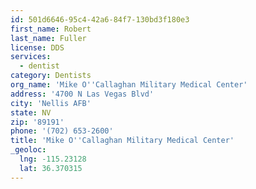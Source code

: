 ```yaml
---
id: 501d6646-95c4-42a6-84f7-130bd3f180e3
first_name: Robert
last_name: Fuller
license: DDS
services:
  - dentist
category: Dentists
org_name: 'Mike O''Callaghan Military Medical Center'
address: '4700 N Las Vegas Blvd'
city: 'Nellis AFB'
state: NV
zip: '89191'
phone: '(702) 653-2600'
title: 'Mike O''Callaghan Military Medical Center'
_geoloc:
  lng: -115.23128
  lat: 36.370315
---
```

